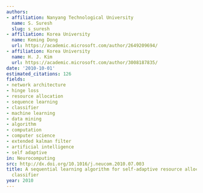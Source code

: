 ```yaml
---
authors:
- affiliation: Nanyang Technological University
  name: S. Suresh
  slug: s_suresh
- affiliation: Korea University
  name: Keming Dong
  url: https://academic.microsoft.com/author/2649209694/
- affiliation: Korea University
  name: H. J. Kim
  url: https://academic.microsoft.com/author/3008187835/
date: '2010-10-01'
estimated_citations: 126
fields:
- network architecture
- hinge loss
- resource allocation
- sequence learning
- classifier
- machine learning
- data mining
- algorithm
- computation
- computer science
- extended kalman filter
- artificial intelligence
- self adaptive
in: Neurocomputing
src: http://dx.doi.org/10.1016/j.neucom.2010.07.003
title: A sequential learning algorithm for self-adaptive resource allocation network
  classifier
year: 2010
---
```

